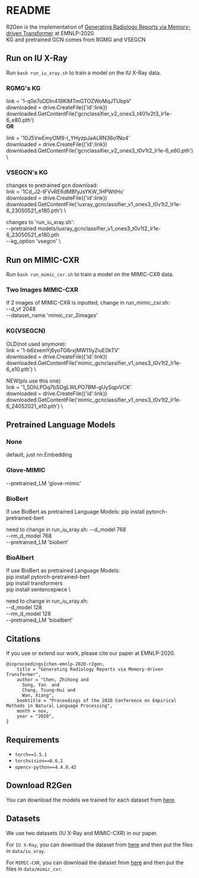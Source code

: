 # README

R2Gen is the implementation of [Generating Radiology Reports via Memory-driven Transformer](https://arxiv.org/pdf/2010.16056.pdf) at EMNLP-2020. \
KG and pretrained GCN comes from RGMG and VSEGCN


## Run on IU X-Ray

Run `bash run_iu_xray.sh` to train a model on the IU X-Ray data.

### RGMG's KG

link = '1-q0e7oDDIn419KlMTmGTOZWoMqJTUbpV' \
downloaded = drive.CreateFile({'id':link}) \
downloaded.GetContentFile('gcnclassifier_v2_ones3_t401v2t3_lr1e-6_e80.pth') \
**OR**

link = '10J5VwEmyOM9-I_YHyzpJaALRN36o1No4' \
downloaded = drive.CreateFile({'id':link})  \
downloaded.GetContentFile('gcnclassifier_v2_ones3_t0v1t2_lr1e-6_e80.pth') \


### VSEGCN's KG

changes to pretrained gcn download:  \
link = '1Cd_J2-tFVvRE6dMBfyJsYKW_1HPWtlHx' \
downloaded = drive.CreateFile({'id':link})  \
downloaded.GetContentFile('iuxray_gcnclassifier_v1_ones3_t0v1t2_lr1e-6_23050521_e180.pth') \

changes to 'run_iu_xray.sh': \
--pretrained models/iuxray_gcnclassifier_v1_ones3_t0v1t2_lr1e-6_23050521_e180.pth \
--kg_option 'vsegcn' \

## Run on MIMIC-CXR

Run `bash run_mimic_cxr.sh` to train a model on the MIMIC-CXR data.

### Two Images MIMIC-CXR
If 2 images of MIMIC-CXR is inputted, change in run_mimic_cxr.sh: \
--d_vf 2048 \
--dataset_name 'mimic_cxr_2images' 

### KG(VSEGCN)
OLD(not used anymore): \
link = '1-b6zxemYj6yoTG6rxjMW11lyZiuE0kTV' \
downloaded = drive.CreateFile({'id':link}) \
downloaded.GetContentFile('mimic_gcnclassifier_v1_ones3_t0v1t2_lr1e-6_e10.pth') \

NEW(pls use this one) \
link = '1_5DhLPDq7bSOgLWLPO7BM-gUySqpiVCK' \
downloaded = drive.CreateFile({'id':link}) \
downloaded.GetContentFile('mimic_gcnclassifier_v1_ones3_t0v1t2_lr1e-6_24052021_e10.pth') \



## Pretrained Language Models
### None
default, just nn.Embedding

### Glove-MIMIC
--pretrained_LM 'glove-mimic'


### BioBert
If use BioBert as pretrained Language Models:
pip install pytorch-pretrained-bert

need to change in run_iu_xray.sh:
--d_model 768 \
--rm_d_model 768 \
--pretrained_LM 'biobert'

### BioAlbert
If use BioBert as pretrained Language Models: \
pip install pytorch-pretrained-bert \
pip install transformers \
pip install sentencepiece \

need to change in run_iu_xray.sh: \
--d_model 128 \
--rm_d_model 128 \
--pretrained_LM 'bioalbert'



## Citations

If you use or extend our work, please cite our paper at EMNLP-2020.
```
@inproceedings{chen-emnlp-2020-r2gen,
    title = "Generating Radiology Reports via Memory-driven Transformer",
    author = "Chen, Zhihong and
      Song, Yan  and
      Chang, Tsung-Hui and
      Wan, Xiang",
    booktitle = "Proceedings of the 2020 Conference on Empirical Methods in Natural Language Processing",
    month = nov,
    year = "2020",
}
```

## Requirements

- `torch==1.5.1`
- `torchvision==0.6.1`
- `opencv-python==4.4.0.42`


## Download R2Gen
You can download the models we trained for each dataset from [here](https://github.com/cuhksz-nlp/R2Gen/blob/main/data/r2gen.md).

## Datasets
We use two datasets (IU X-Ray and MIMIC-CXR) in our paper.

For `IU X-Ray`, you can download the dataset from [here](https://drive.google.com/file/d/1c0BXEuDy8Cmm2jfN0YYGkQxFZd2ZIoLg/view?usp=sharing) and then put the files in `data/iu_xray`.

For `MIMIC-CXR`, you can download the dataset from [here](https://drive.google.com/file/d/1DS6NYirOXQf8qYieSVMvqNwuOlgAbM_E/view?usp=sharing) and then put the files in `data/mimic_cxr`.


